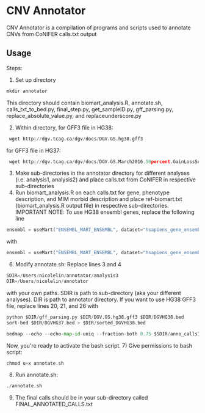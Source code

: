 # CNV Annotator

CNV Annotator is a compilation of programs and scripts used to annotate CNVs from CoNIFER calls.txt output

## Usage
Steps:
1) Set up directory 
```python
mkdir annotator
``` 
This directory should contain biomart_analysis.R, annotate.sh, calls_txt_to_bed.py, final_step.py, get_sampleID.py, gff_parsing.py, replace_absolute_value.py, and replaceunderscore.py

2) Within directory, 
for GFF3 file in HG38:
```python
 wget http://dgv.tcag.ca/dgv/docs/DGV.GS.hg38.gff3
```
for GFF3 file in HG37:
```python
 wget http://dgv.tcag.ca/dgv/docs/DGV.GS.March2016.50percent.GainLossSep.Final.hg19.gff3
```
3) Make sub-directories in the annotator directory for different analyses (i.e. analysis1, analysis2) and place calls.txt from CoNIFER in respective sub-directories
4) Run biomart_analysis.R on each calls.txt for gene, phenotype description, and MIM morbid description and place ref-biomart.txt (biomart_analysis.R output file) in respective sub-directories.
IMPORTANT NOTE:
To use HG38 ensembl genes, replace the following line
```python
ensembl = useMart("ENSEMBL_MART_ENSEMBL", dataset="hsapiens_gene_ensembl", host="grch37.ensembl.org", path="/biomart/martservice")
```
with
```python
ensembl = useMart("ENSEMBL_MART_ENSEMBL", dataset="hsapiens_gene_ensembl", host="www.ensembl.org")
```
6) Modify annotate.sh:
Replace lines 3 and 4 
```python 
SDIR=/Users/nicolelin/annotator/analysis3
DIR=/Users/nicolelin/annotator
```
with your own paths. SDIR is path to sub-directory (aka your different analyses). DIR is path to annotator directory.
If you want to use HG38 GFF3 file, replace lines 20, 21, and 26 with
```python
python $DIR/gff_parsing.py $DIR/DGV.GS.hg38.gff3 $DIR/DGVHG38.bed
sort-bed $DIR/DGVHG37.bed > $DIR/sorted_DGVHG38.bed

bedmap --echo --echo-map-id-uniq --fraction-both 0.75 $SDIR/anno_calls3.bed $DIR/sorted_DGVHG38.bed > $SDIR/annotated_calls.bed
```
Now, you're ready to activate the bash script.
7) Give permissions to bash script:
```python 
chmod u+x annotate.sh
```
8) Run annotate.sh:
```python 
./annotate.sh
```
9) The final calls should be in your sub-directory called FINAL_ANNOTATED_CALLS.txt


